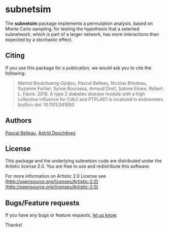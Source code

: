 # subnetsim #

The **subnetsim** package implements a permutation analysis, based on Monte Carlo sampling, for testing the hypothesis that a selected subnetwork, which is part of a larger network, has more interactions than expected by a stochastic effect. 


## Citing ##

If you use this package for a publication, we would ask you to cite the 
following:

> Martial Boutchueng-Djidjou, Pascal Belleau, Nicolas Bilodeau, Suzanne Fortier, Sylvie Bourassa, Arnaud Droit, Sabine Elowe, Robert L. Faure. 2018. A type 2 diabetes disease module with a high collective influence for Cdk2 and PTPLAD1 is localized in endosomes. bioRxiv doi: 10.1101/341693 


## Authors ##

[Pascal Belleau](http://ca.linkedin.com/in/pascalbelleau "Pascal Belleau"),
[Astrid Desch&ecirc;nes](http://ca.linkedin.com/in/astriddeschenes "Astrid Desch&ecirc;nes")


## License ##

This package and the underlying subnetsim code are distributed under 
the Artistic license 2.0. You are free to use and redistribute this software. 

For more information on Artistic 2.0 License see
[http://opensource.org/licenses/Artistic-2.0](http://opensource.org/licenses/Artistic-2.0)


## Bugs/Feature requests ##

If you have any bugs or feature requests, 
[let us know](https://github.com/belleau/subnetsim/issues). 

Thanks!
